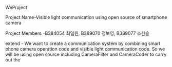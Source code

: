 WeProject

Project Name-Visible light communication using open source of smartphone camera

Project Members -B384054 최일원, B389070 정보영, B389077 조한솔

extend - We want to create a communication system by combining smart phone camera operation code and visible light communication code. So we will be using open source including CameraFilter and CameraCoder to carry out the
